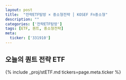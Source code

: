 ```yaml
---
layout: post
title:  "전략ETF탐방 × 중소형전략 │ KOSEF Fn중소형"
description: ""
categories: ['전략ETF탐방']
tags: [ETF, 퀀트, 중소형전략]
meta:
  ticker: ['331910']
---
```


## 오늘의 퀀트 전략 ETF

{% include _proj/stETF.md tickers=page.meta.ticker %}